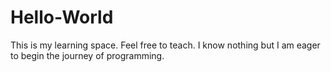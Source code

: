 # Hello-World
This is my learning space. Feel free to teach. I know nothing but I am eager to begin the journey of programming. 
